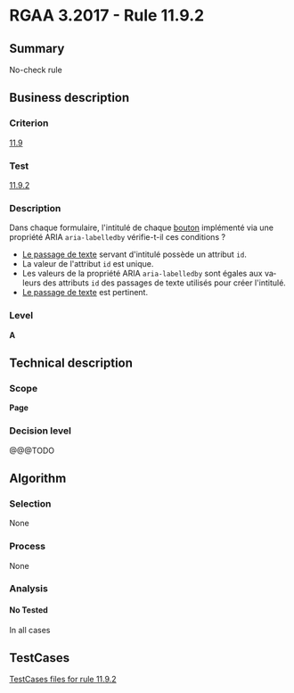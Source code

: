 # RGAA 3.2017 - Rule 11.9.2

## Summary
No-check rule


## Business description

### Criterion
[11.9](http://references.modernisation.gouv.fr/rgaa-accessibilite/criteres.html#crit-11-9)

### Test
[11.9.2](http://references.modernisation.gouv.fr/rgaa-accessibilite/criteres.html#test-11-9-2)

### Description
<div lang="fr">Dans chaque formulaire, l'intitul&#xE9; de chaque <a href="http://references.modernisation.gouv.fr/rgaa-accessibilite/glossaire.html#bouton-formulaire">bouton</a> impl&#xE9;ment&#xE9; via une propri&#xE9;t&#xE9; ARIA <code lang="en">aria-labelledby</code> v&#xE9;rifie-t-il ces conditions&nbsp;? <ul><li><a href="http://references.modernisation.gouv.fr/rgaa-accessibilite/glossaire.html#passage-texte-aria">Le passage de texte</a> servant d'intitul&#xE9; poss&#xE8;de un attribut <code lang="en">id</code>.</li> <li>La valeur de l'attribut <code lang="en">id</code> est unique.</li> <li>Les valeurs de la propri&#xE9;t&#xE9; ARIA <code lang="en">aria-labelledby</code> sont &#xE9;gales aux valeurs des attributs <code lang="en">id</code> des passages de texte utilis&#xE9;s pour cr&#xE9;er l'intitul&#xE9;.</li> <li><a href="http://references.modernisation.gouv.fr/rgaa-accessibilite/glossaire.html#passage-texte-aria">Le passage de texte</a> est pertinent.</li> </ul></div>

### Level
**A**


## Technical description

### Scope
**Page**

### Decision level
@@@TODO


## Algorithm

### Selection
None

### Process
None

### Analysis

#### No Tested
In all cases


##  TestCases

[TestCases files for rule 11.9.2](https://github.com/Asqatasun/Asqatasun/tree/develop/rules/rules-rgaa3.2017/src/test/resources/testcases/rgaa32017/Rgaa32017Rule110902/)



